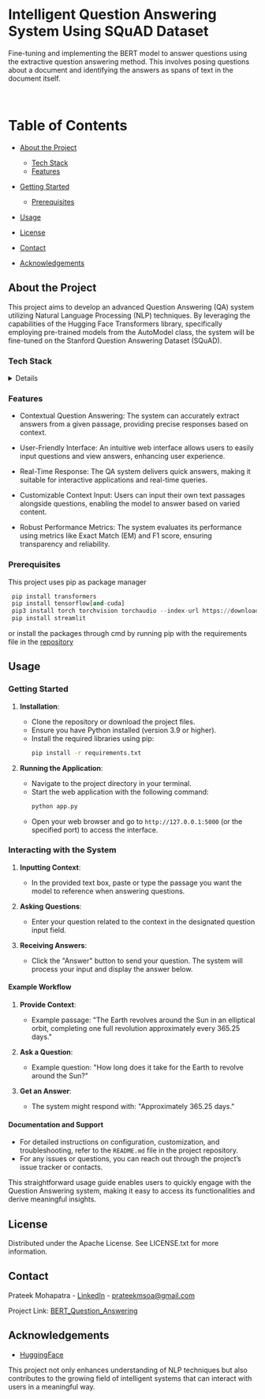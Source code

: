  <h1>Intelligent Question Answering System Using SQuAD Dataset</h1>
 
  <p>
Fine-tuning and implementing the BERT model to answer questions using the extractive question answering method. This involves posing questions about a document and identifying the answers as spans of text in the document itself.
  </p>

<br>

# Table of Contents

- [About the Project](#about-the-project)

  * [Tech Stack](#tech-stack)
  * [Features](#features)

- [Getting Started](#getting-started)
  * [Prerequisites](#prerequisites)

- [Usage](#usage)
- [License](#license)
- [Contact](#contact)
- [Acknowledgements](#acknowledgements)
  
## About the Project
This project aims to develop an advanced Question Answering (QA) system utilizing Natural Language Processing (NLP) techniques. By leveraging the capabilities of the Hugging Face Transformers library, specifically employing pre-trained models from the AutoModel class, the system will be fine-tuned on the Stanford Question Answering Dataset (SQuAD).

### Tech Stack

<details>
 
  <ul>
    <li><a href="https://pytorch.org">PyTorch</a></li>
    <li><a href="https://huggingface.co/docs/transformers/en/index">HuggingFace Transformers</a></li>
    <li><a href="https://https://streamlit.io"> Streamlit</a></li>
  </ul>
</details>

### Features
- Contextual Question Answering:  The system can accurately extract answers from a given passage, providing precise responses based on context.

- User-Friendly Interface: An intuitive web interface allows users to easily input questions and view answers, enhancing user experience.
 
- Real-Time Response: The QA system delivers quick answers, making it suitable for interactive applications and real-time queries.

- Customizable Context Input: Users can input their own text passages alongside questions, enabling the model to answer based on varied content.

- Robust Performance Metrics: The system evaluates its performance using metrics like Exact Match (EM) and F1 score, ensuring transparency and reliability.

### Prerequisites

This project uses pip as package manager

```python
 pip install transformers
 pip install tensorflow[and-cuda]
 pip3 install torch torchvision torchaudio --index-url https://download.pytorch.org/whl/cu121
 pip install streamlit
```

or install the packages through cmd by running pip with the requirements file in the
[repository](https://github.com/ezahpizza/BERT_Question_Answering)
## Usage



### Getting Started

1. **Installation**:
   - Clone the repository or download the project files.
   - Ensure you have Python installed (version 3.9 or higher).
   - Install the required libraries using pip:
     ```bash
     pip install -r requirements.txt
     ```

2. **Running the Application**:
   - Navigate to the project directory in your terminal.
   - Start the web application with the following command:
     ```bash
     python app.py
     ```
   - Open your web browser and go to `http://127.0.0.1:5000` (or the specified port) to access the interface.

### Interacting with the System

1. **Inputting Context**:
   - In the provided text box, paste or type the passage you want the model to reference when answering questions.

2. **Asking Questions**:
   - Enter your question related to the context in the designated question input field.

3. **Receiving Answers**:
   - Click the "Answer" button to send your question. The system will process your input and display the answer below.


#### Example Workflow

1. **Provide Context**:
   - Example passage: "The Earth revolves around the Sun in an elliptical orbit, completing one full revolution approximately every 365.25 days."

2. **Ask a Question**:
   - Example question: "How long does it take for the Earth to revolve around the Sun?"

3. **Get an Answer**:
   - The system might respond with: "Approximately 365.25 days."

#### Documentation and Support

- For detailed instructions on configuration, customization, and troubleshooting, refer to the `README.md` file in the project repository.
- For any issues or questions, you can reach out through the project’s issue tracker or contacts. 

This straightforward usage guide enables users to quickly engage with the Question Answering system, making it easy to access its functionalities and derive meaningful insights.


## License

Distributed under the Apache License. See LICENSE.txt for more information.

## Contact

Prateek Mohapatra - [LinkedIn](www.linkedin.com/in/prateekmp) - prateekmsoa@gmail.com

Project Link: [BERT_Question_Answering](https://github.com/ezahpizza/BERT_Question_Answering)

## Acknowledgements

 - [HuggingFace](https://huggingface.co/docs/transformers/index)

This project not only enhances understanding of NLP techniques but also contributes to the growing field of intelligent systems that can interact with users in a meaningful way.
